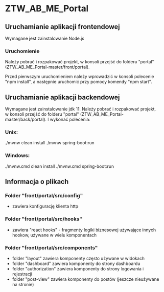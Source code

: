 # ZTW_AB_ME_Portal

## Uruchamianie aplikacji frontendowej
Wymagane jest zainstalowanie Node.js

### Uruchomienie
Należy pobrać i rozpakować projekt, w konsoli przejść do folderu "portal" (ZTW_AB_ME_Portal-master/front/portal).

Przed pierwszym uruchomieniem należy wprowadzić w konsoli polecenie "npm install", a następnie uruchomić przy pomocy komendy "npm start".

## Uruchamianie aplikacji backendowej
Wymagane jest zainstalowanie jdk 11. Należy pobrać i rozpakować projekt, w konsoli przejść do folderu "portal" (ZTW_AB_ME_Portal-master/back/portal). I wykonać polecenia:
### Unix:
./mvnw clean install
./mvnw spring-boot:run
### Windows:
./mvnw.cmd clean install
./mvnw.cmd spring-boot:run

## Informacja o plikach
### Folder "front/portal/src/config"
- zawiera konfigurację klienta http
### Folder "front/portal/src/hooks"
- zawiera "react hooks" - fragmenty logiki biznesowej używające innych hookow, używane w wielu komponentach
### Folder "front/portal/src/components"
- folder "layout" zawiera komponenty często używane w widokach
- folder "dashboard" zawiera komponenty do strony dashboardu
- folder "authorization" zawiera komponenty do strony logowania i rejestracji
- folder "post-view" zawiera komponenty do postów (jeszcze nieużywane na stronie)
